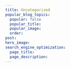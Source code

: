 ```yaml
---
title: Uncategorized
popular_blog_topics:
  popular: false
  popular_title:
  popular_image:
  order:
post:
hero_image:
search_engine_optimization:
  page_title:
  page_description:
---
```

